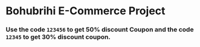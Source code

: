 # Bohubrihi E-Commerce Project
### Use the code ``123456`` to get 50% discount Coupon and the code ``12345`` to get 30% discount coupon.
